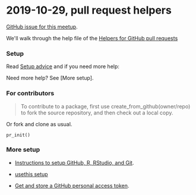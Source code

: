 # 2019-10-29, pull request helpers

[GitHub issue for this meetup](https://github.com/2DegreesInvesting/ds-incubator/issues/3).

We'll walk through the help file of the [Helpers for GitHub pull requests](https://usethis.r-lib.org/reference/pr_init.html)

### Setup

Read [Setup advice](https://usethis.r-lib.org/reference/pr_init.html#set-up-advice) and if you need more help:

Need more help? See [More setup].

### For contributors

> To contribute to a package, first use create_from_github(owner/repo) to fork the source repository, and then check out a local copy.

Or fork and clone as usual.

```
pr_init()

```

### More setup

* [Instructions to setup GitHub, R, RStudio, and Git](https://happygitwithr.com/workshops.html).

* [usethis setup](https://usethis.r-lib.org/articles/articles/usethis-setup.html)

* [Get and store a GitHub personal access token](https://usethis.r-lib.org/articles/articles/usethis-setup.html#get-and-store-a-github-personal-access-token).



